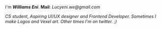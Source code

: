 I'm _**Williams Eni**_. **Mail**: _Lucyeni.we@gmail.com_

_CS student, Aspiring UI/UX designer and
Frontend Developer.
Sometimes I make Logos and Vexel art. 
Other times I'm on twitter. ;)_